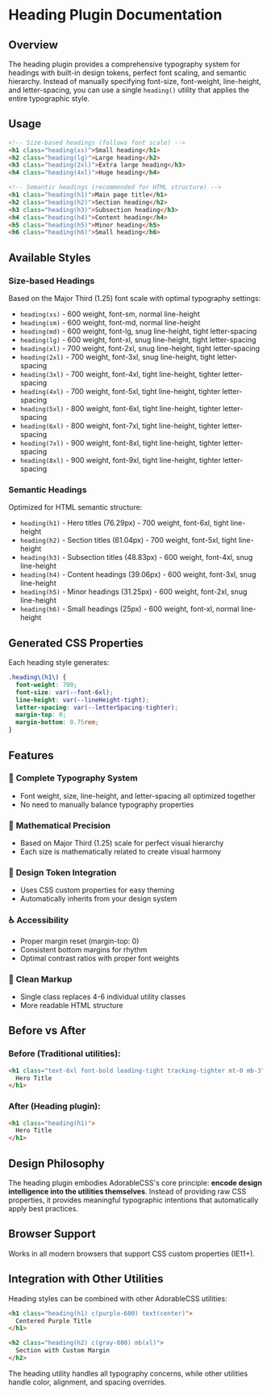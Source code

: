 # Heading Plugin Documentation

## Overview

The heading plugin provides a comprehensive typography system for headings with built-in design tokens, perfect font scaling, and semantic hierarchy. Instead of manually specifying font-size, font-weight, line-height, and letter-spacing, you can use a single `heading()` utility that applies the entire typographic style.

## Usage

```html
<!-- Size-based headings (follows font scale) -->
<h1 class="heading(xs)">Small heading</h1>
<h2 class="heading(lg)">Large heading</h2>
<h3 class="heading(2xl)">Extra large heading</h3>
<h4 class="heading(4xl)">Huge heading</h4>

<!-- Semantic headings (recommended for HTML structure) -->
<h1 class="heading(h1)">Main page title</h1>
<h2 class="heading(h2)">Section heading</h2>
<h3 class="heading(h3)">Subsection heading</h3>
<h4 class="heading(h4)">Content heading</h4>
<h5 class="heading(h5)">Minor heading</h5>
<h6 class="heading(h6)">Small heading</h6>
```

## Available Styles

### Size-based Headings
Based on the Major Third (1.25) font scale with optimal typography settings:

- `heading(xs)` - 600 weight, font-sm, normal line-height
- `heading(sm)` - 600 weight, font-md, normal line-height  
- `heading(md)` - 600 weight, font-lg, snug line-height, tight letter-spacing
- `heading(lg)` - 600 weight, font-xl, snug line-height, tight letter-spacing
- `heading(xl)` - 700 weight, font-2xl, snug line-height, tight letter-spacing
- `heading(2xl)` - 700 weight, font-3xl, snug line-height, tight letter-spacing
- `heading(3xl)` - 700 weight, font-4xl, tight line-height, tighter letter-spacing
- `heading(4xl)` - 700 weight, font-5xl, tight line-height, tighter letter-spacing
- `heading(5xl)` - 800 weight, font-6xl, tight line-height, tighter letter-spacing
- `heading(6xl)` - 800 weight, font-7xl, tight line-height, tighter letter-spacing
- `heading(7xl)` - 900 weight, font-8xl, tight line-height, tighter letter-spacing
- `heading(8xl)` - 900 weight, font-9xl, tight line-height, tighter letter-spacing

### Semantic Headings
Optimized for HTML semantic structure:

- `heading(h1)` - Hero titles (76.29px) - 700 weight, font-6xl, tight line-height
- `heading(h2)` - Section titles (61.04px) - 700 weight, font-5xl, tight line-height
- `heading(h3)` - Subsection titles (48.83px) - 600 weight, font-4xl, snug line-height
- `heading(h4)` - Content headings (39.06px) - 600 weight, font-3xl, snug line-height
- `heading(h5)` - Minor headings (31.25px) - 600 weight, font-2xl, snug line-height
- `heading(h6)` - Small headings (25px) - 600 weight, font-xl, normal line-height

## Generated CSS Properties

Each heading style generates:

```css
.heading\(h1\) {
  font-weight: 700;
  font-size: var(--font-6xl);
  line-height: var(--lineHeight-tight);
  letter-spacing: var(--letterSpacing-tighter);
  margin-top: 0;
  margin-bottom: 0.75rem;
}
```

## Features

### 🎯 **Complete Typography System**
- Font weight, size, line-height, and letter-spacing all optimized together
- No need to manually balance typography properties

### 📐 **Mathematical Precision** 
- Based on Major Third (1.25) scale for perfect visual hierarchy
- Each size is mathematically related to create visual harmony

### 🎨 **Design Token Integration**
- Uses CSS custom properties for easy theming
- Automatically inherits from your design system

### ♿ **Accessibility**
- Proper margin reset (margin-top: 0)
- Consistent bottom margins for rhythm
- Optimal contrast ratios with proper font weights

### 🧹 **Clean Markup**
- Single class replaces 4-6 individual utility classes
- More readable HTML structure

## Before vs After

### Before (Traditional utilities):
```html
<h1 class="text-6xl font-bold leading-tight tracking-tighter mt-0 mb-3">
  Hero Title
</h1>
```

### After (Heading plugin):
```html
<h1 class="heading(h1)">
  Hero Title  
</h1>
```

## Design Philosophy

The heading plugin embodies AdorableCSS's core principle: **encode design intelligence into the utilities themselves**. Instead of providing raw CSS properties, it provides meaningful typographic intentions that automatically apply best practices.

## Browser Support

Works in all modern browsers that support CSS custom properties (IE11+).

## Integration with Other Utilities

Heading styles can be combined with other AdorableCSS utilities:

```html
<h1 class="heading(h1) c(purple-600) text(center)">
  Centered Purple Title
</h1>

<h2 class="heading(h2) c(gray-800) mb(xl)">
  Section with Custom Margin
</h2>
```

The heading utility handles all typography concerns, while other utilities handle color, alignment, and spacing overrides.